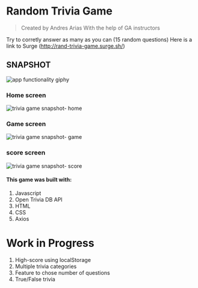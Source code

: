 # Random Trivia Game
>Created by Andres Arias
>With the help of GA instructors

Try to corretly answer as many as you can (15 random questions)
Here is a link to Surge (http://rand-trivia-game.surge.sh/)



## SNAPSHOT

![app functionality giphy](https://media.giphy.com/media/Qug68yYSeMLo9deNIn/giphy.gif)

### Home screen

![trivia game snapshot- home](https://i.imgur.com/cwe5kDI.png)

### Game screen

![trivia game snapshot- game](https://i.imgur.com/4u7Q7KF.png)

### score screen

![trivia game snapshot- score](https://i.imgur.com/OlIocwz.png)

#### This game was built with:
1. Javascript
2. Open Trivia DB API
3. HTML
4. CSS
5. Axios

# Work in Progress
1. High-score using localStorage
2. Multiple trivia categories
3. Feature to chose number of questions
4. True/False trivia


